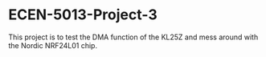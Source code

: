 # ECEN-5013-Project-3
This project is to test the DMA function of the KL25Z and mess around with the Nordic NRF24L01 chip.

